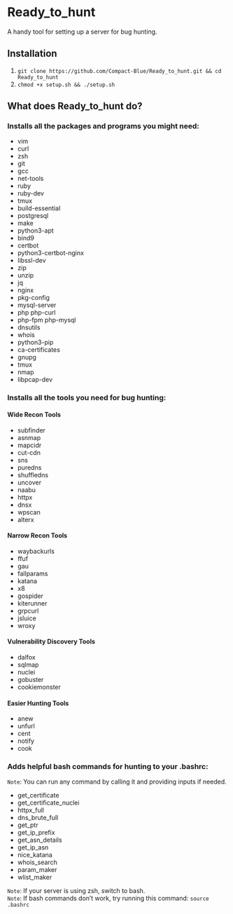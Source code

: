 # Ready_to_hunt
A handy tool for setting up a server for bug hunting.




## Installation
1. ``` git clone https://github.com/Compact-Blue/Ready_to_hunt.git && cd Ready_to_hunt ```
2. ``` chmod +x setup.sh && ./setup.sh ```

## What does Ready_to_hunt do?

### Installs all the packages and programs you might need: 
  - vim
  - curl
  - zsh
  - git
  - gcc
  - net-tools
  - ruby
  - ruby-dev
  - tmux
  - build-essential
  - postgresql
  - make
  - python3-apt
  - bind9
  - certbot
  - python3-certbot-nginx
  - libssl-dev
  - zip
  - unzip
  - jq
  - nginx
  - pkg-config
  - mysql-server
  - php php-curl
  - php-fpm php-mysql
  - dnsutils
  - whois
  - python3-pip
  - ca-certificates
  - gnupg
  - tmux
  - nmap
  - libpcap-dev

### Installs all the tools you need for bug hunting:
  #### Wide Recon Tools
  - subfinder
  - asnmap
  - mapcidr
  - cut-cdn
  - sns
  - puredns
  - shuffledns
  - uncover
  - naabu
  - httpx
  - dnsx
  - wpscan
  - alterx

  #### Narrow Recon Tools
  - waybackurls
  - ffuf
  - gau
  - fallparams
  - katana
  - x8
  - gospider
  - kiterunner
  - grpcurl
  - jsluice
  - wroxy

  #### Vulnerability Discovery Tools
  - dalfox
  - sqlmap
  - nuclei
  - gobuster
  - cookiemonster

  #### Easier Hunting Tools
  - anew
  - unfurl
  - cent
  - notify
  - cook

### Adds helpful bash commands for hunting to your .bashrc:
`Note`: You can run any command by calling it and providing inputs if needed.
  - get_certificate
  - get_certificate_nuclei
  - httpx_full
  - dns_brute_full
  - get_ptr
  - get_ip_prefix
  - get_asn_details
  - get_ip_asn
  - nice_katana
  - whois_search
  - param_maker
  - wlist_maker

`Note`: If your server is using zsh, switch to bash.  
`Note`: If bash commands don’t work, try running this command: `source .bashrc`
